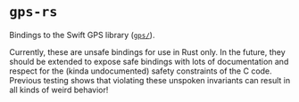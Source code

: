 <!-- cargo-rdme start -->

# `gps-rs`

Bindings to the Swift GPS library ([`gps/`](https://github.com/Sooner-Rover-Team/gps)).

Currently, these are unsafe bindings for use in Rust only. In the future, they should be extended to expose safe bindings with lots of documentation and respect for the (kinda undocumented) safety constraints of the C code. Previous testing shows that violating these unspoken invariants can result in all kinds of weird behavior!

<!-- cargo-rdme end -->
